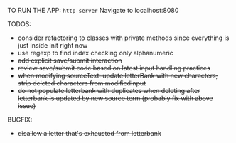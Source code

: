 TO RUN THE APP:
`http-server`
Navigate to localhost:8080

TODOS:
* consider refactoring to classes with private methods since everything is just inside init right now
* use regexp to find index checking only alphanumeric
* ~~add explicit save/submit interaction~~
* ~~review save/submit code based on latest input handling practices~~
* ~~when modifying sourceText: update letterBank with new characters; strip deleted characters from modifiedInput~~
* ~~do not populate letterbank with duplicates when deleting after letterbank is updated by new source term (probably fix with above issue)~~

BUGFIX:
* ~~disallow a letter that's exhausted from letterbank~~